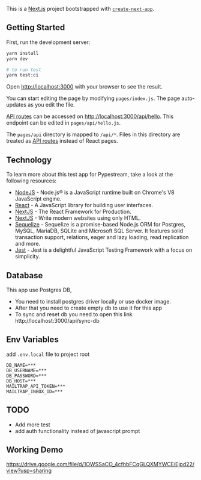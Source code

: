 This is a [Next.js](https://nextjs.org/) project bootstrapped with [`create-next-app`](https://github.com/vercel/next.js/tree/canary/packages/create-next-app).

## Getting Started

First, run the development server:

```bash
yarn install
yarn dev

# to run test
yarn test:ci
```

Open [http://localhost:3000](http://localhost:3000) with your browser to see the result.

You can start editing the page by modifying `pages/index.js`. The page auto-updates as you edit the file.

[API routes](https://nextjs.org/docs/api-routes/introduction) can be accessed on [http://localhost:3000/api/hello](http://localhost:3000/api/hello). This endpoint can be edited in `pages/api/hello.js`.

The `pages/api` directory is mapped to `/api/*`. Files in this directory are treated as [API routes](https://nextjs.org/docs/api-routes/introduction) instead of React pages.

## Technology

To learn more about this test app for Pypestream, take a look at the following resources:

- [NodeJS](https://nodejs.org/en/) - Node.js® is a JavaScript runtime built on Chrome's V8 JavaScript engine.
- [React](https://reactjs.org/) - A JavaScript library for building user interfaces.
- [NextJS](https://nextjs.org/) - The React Framework for Production.
- [NextJS](https://newcss.net/) - Write modern websites using only HTML.
- [Sequelize](https://sequelize.org/) - Sequelize is a promise-based Node.js ORM for Postgres, MySQL, MariaDB, SQLite and Microsoft SQL Server. It features solid transaction support, relations, eager and lazy loading, read replication and more.
- [Jest](https://jestjs.io/) - Jest is a delightful JavaScript Testing Framework with a focus on simplicity.



## Database

This app use Postgres DB, 
- You need to install postgres driver locally or use docker image.
- After that you need to create empty db to use it for this app
-  To sync and reset db you need to open this link http://localhost:3000/api/sync-db


## Env Variables
add `.env.local` file to project root 
```
DB_NAME=***
DB_USERNAME=***
DB_PASSWORD=***
DB_HOST=***
MAILTRAP_API_TOKEN=***
MAILTRAP_INBOX_ID=***
```

## TODO

- Add more test
- add auth functionality instead of javascript prompt

## Working Demo
https://drive.google.com/file/d/1OWSSaCO_4cfhbFCqGLQXMYWCEiEjpd22/view?usp=sharing